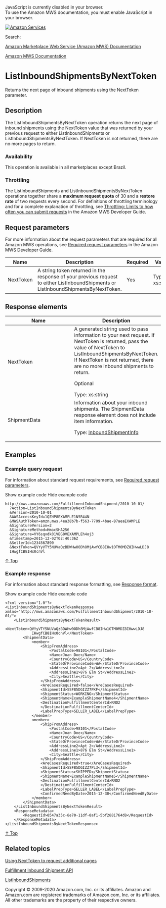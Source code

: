 <div id="MWSDX_noscript">

JavaScript is currently disabled in your browser.  
To use the Amazon MWS documentation, you must enable JavaScript in your
browser.

</div>

<div id="MWSDX_divtop">

[![Amazon
Services](https://images-na.ssl-images-amazon.com/images/G/08/mwsportal/fr_FR/amazonservices.gif "Amazon Services")](http://services.amazon.fr)

<div id="MWSDX_search">

<span id="MWSDX_searchlbl">Search:</span>

</div>

  
<span id="MWSDX_titlebar">[Amazon Marketplace Web Service (Amazon MWS)
Documentation](https://developer.amazonservices.fr/gp/mws/docs.html)</span>

</div>

<div id="MWSDX_divbottom">

<div id="MWSDX_divleft">

<div id="MWSDX_toc">

</div>

</div>

<div id="MWSDX_divright">

<div id="MWSDX_content">

<span id="MWSDX_breadcrumbs">[Amazon MWS
Documentation](https://developer.amazonservices.fr/gp/mws/docs.html)</span>

<div id="FBAInbound_ListInboundShipmentsByNextToken" class="nested0">

# ListInboundShipmentsByNextToken

<div class="body">

<span class="ph">Returns the next page of inbound shipments using the
<span class="keyword parmname">NextToken</span> parameter.</span>

</div>

<div id="Description" class="topic concept nested1">

## Description

<div class="body conbody">

<div class="section">

The <span class="keyword apiname">ListInboundShipmentsByNextToken</span>
operation returns the next page of inbound shipments using the <span
class="keyword parmname">NextToken</span> value that was returned by
your previous request to either <span
class="keyword apiname">ListInboundShipments</span> or <span
class="keyword apiname">ListInboundShipmentsByNextToken</span>. If <span
class="keyword parmname">NextToken</span> is not returned, there are no
more pages to return.

</div>

<div class="section">

### Availability

This operation is available in all marketplaces except Brazil.

</div>

<div class="section">

### Throttling

The <span class="keyword apiname">ListInboundShipments</span> and <span
class="keyword apiname">ListInboundShipmentsByNextToken</span>
operations together share a **maximum request quota** of 30 and a
**restore rate** of two requests every second. <span class="ph">For
definitions of throttling terminology and for a complete explanation of
throttling, see
<a href="../dev_guide/DG_Throttling.md" class="xref">Throttling: Limits to how often you can submit requests</a>
in the <span class="ph">Amazon MWS Developer Guide</span>.</span>

</div>

</div>

</div>

<div id="RequestParameters" class="topic reference nested1">

## Request parameters

<div class="body refbody">

<div class="section">

<span class="ph">For more information about the request parameters that
are required for all <span class="ph">Amazon MWS</span> operations, see
<a href="../dev_guide/DG_RequiredRequestParameters.md" class="xref">Required request parameters</a>
in the <span class="ph">Amazon MWS Developer Guide</span>.</span>

</div>

<div class="tablenoborder">

| Name                                            | Description                                                                                                                                                                                                   | Required | Values                                  |
|-------------------------------------------------|---------------------------------------------------------------------------------------------------------------------------------------------------------------------------------------------------------------|----------|-----------------------------------------|
| <span class="keyword parmname">NextToken</span> | A string token returned in the response of your previous request to either <span class="keyword apiname">ListInboundShipments</span> or <span class="keyword apiname">ListInboundShipmentsByNextToken</span>. | Yes      | <span class="ph">Type: xs:string</span> |

</div>

</div>

</div>

<div id="ResponseElements" class="topic reference nested1">

## Response elements

<div class="body refbody">

<div class="tablenoborder">

<table id="ResponseElements__ResponseElementsTable" class="table" data-cellpadding="4" data-cellspacing="0" data-summary="" data-frame="border" data-border="1" data-rules="all">
<colgroup>
<col style="width: 50%" />
<col style="width: 50%" />
</colgroup>
<thead class="thead" data-align="left">
<tr class="header row">
<th id="d75187e228" class="entry" data-valign="top" width="15.479876160990713%">Name</th>
<th id="d75187e231" class="entry" data-valign="top" width="84.52012383900929%">Description</th>
</tr>
</thead>
<tbody class="tbody">
<tr class="odd row">
<td class="entry" data-valign="top" width="15.479876160990713%" headers="d75187e228 "><span class="keyword parmname">NextToken</span></td>
<td class="entry" data-valign="top" width="84.52012383900929%" headers="d75187e231 ">A generated string used to pass information to your next request. If <span class="keyword parmname">NextToken</span> is returned, pass the value of <span class="keyword parmname">NextToken</span> to <span class="keyword apiname">ListInboundShipmentsByNextToken</span>. If <span class="keyword parmname">NextToken</span> is not returned, there are no more inbound shipments to return.
<p>Optional</p>
<span class="ph">Type: xs:string</span></td>
</tr>
<tr class="even row">
<td class="entry" data-valign="top" width="15.479876160990713%" headers="d75187e228 "><span class="keyword parmname">ShipmentData</span></td>
<td class="entry" data-valign="top" width="84.52012383900929%" headers="d75187e231 ">Information about your inbound shipments. The <span class="keyword parmname">ShipmentData</span> response element does not include item information.
<p>Type: <a href="FBAInbound_Datatypes.md#InboundShipmentInfo" class="xref" title="Information about your inbound shipments. Returned by the ListInboundShipments operation.">InboundShipmentInfo</a></p></td>
</tr>
</tbody>
</table>

</div>

</div>

</div>

<div id="Examples" class="topic reference nested1">

## Examples

<div class="body refbody">

<div class="section">

### Example query request

<span class="ph">For information about standard request requirements,
see
<a href="../dev_guide/DG_RequiredRequestParameters.md" class="xref">Required request parameters</a>.</span>

<span class="ph expander"> <span class="keyword parmname xshow">Show
example code</span> <span class="keyword parmname xhide">Hide example
code</span> </span>

<div class="sectiondiv content">

``` pre
http://mws.amazonaws.com/FulfillmentInboundShipment/2010-10-01/
  ?Action=ListInboundShipmentsByNextToken
  &Version=2010-10-01
  &AWSAccessKeyId=1QZHP8EXAMPLE1N5R44N
  &MWSAuthToken=amzn.mws.4ea38b7b-f563-7709-4bae-87aeaEXAMPLE
  &SignatureVersion=2
  &SignatureMethod=HmacSHA256
  &Signature=VY6sqvdk01VEG0VEXAMPLEh4oj3
  &Timestamp=2015-12-02T02:40:36Z
  &SellerId=1234567890
  &NextToken=QVYyVTY5NUVaQzBDWHw0ODh8MjAwfCB8IHw1OTM0MDZ8IHwwLDJ8
  IHwgfCB8IHx0cnVl
```

<a href="#Examples" class="xref">↑ Top</a>

</div>

</div>

<div class="section">

### Example response

<span class="ph">For information about standard response formatting, see
<a href="../dev_guide/DG_ResponseFormat.md" class="xref">Response format</a>.</span>

<span class="ph expander"> <span class="keyword parmname xshow">Show
example code</span> <span class="keyword parmname xhide">Hide example
code</span> </span>

<div class="sectiondiv content">

``` pre
<?xml version="1.0"?>
<ListInboundShipmentsByNextTokenResponse xmlns="http://mws.amazonaws.com/FulfillmentInboundShipment/2010-10-01/">
    <ListInboundShipmentsByNextTokenResult>
        <NextToken>QVYyVTY5NUVaQzBDWHw0ODh8MjAwfCB8IHw1OTM0MDZ8IHwwLDJ8
            IHwgfCB8IHx0cnVl</NextToken>
        <ShipmentData>
            <member>
                <ShipFromAddress>
                    <PostalCode>98101</PostalCode>
                    <Name>Joan Doe</Name>
                    <CountryCode>US</CountryCode>
                    <StateOrProvinceCode>WA</StateOrProvinceCode>
                    <AddressLine2>Apt 2</AddressLine2>
                    <AddressLine1>876 Elm St</AddressLine1>
                    <City>Seattle</City>
                </ShipFromAddress>
                <AreCasesRequired>false</AreCasesRequired>
                <ShipmentId>SSF85DGIZZ7PKF</ShipmentId>
                <ShipmentStatus>WORKING</ShipmentStatus>
                <ShipmentName>ExampleShipmentName4</ShipmentName>
                <DestinationFulfillmentCenterId>RNO2
                </DestinationFulfillmentCenterId>
                <LabelPrepType>SELLER_LABEL</LabelPrepType>
            </member>
            <member>
                <ShipFromAddress>
                    <PostalCode>98101</PostalCode>
                    <Name>Joan Doe</Name>
                    <CountryCode>US</CountryCode>
                    <StateOrProvinceCode>WA</StateOrProvinceCode>
                    <AddressLine2>Apt 2</AddressLine2>
                    <AddressLine1>876 Elm St</AddressLine1>
                    <City>Seattle</City>
                </ShipFromAddress>
                <AreCasesRequired>true</AreCasesRequired>
                <ShipmentId>SSF85DGIZZ7PL3</ShipmentId>
                <ShipmentStatus>SHIPPED</ShipmentStatus>
                <ShipmentName>ExampleShipmentName5</ShipmentName>
                <DestinationFulfillmentCenterId>RNO2
                </DestinationFulfillmentCenterId>
                <LabelPrepType>SELLER_LABEL</LabelPrepType>
                <ConfirmedNeedByDate>2015-12-30</ConfirmedNeedByDate>
            </member>
        </ShipmentData>
    </ListInboundShipmentsByNextTokenResult>
    <ResponseMetadata>
        <RequestId>8547a35c-8e70-11df-8af1-5bf2881764d8</RequestId>
    </ResponseMetadata>
</ListInboundShipmentsByNextTokenResponse>
```

<a href="#Examples" class="xref">↑ Top</a>

</div>

</div>

</div>

</div>

<div id="RelatedTopics" class="topic nested1">

## Related topics

<div class="body">

<a href="../dev_guide/DG_NextToken.md" class="xref">Using NextToken to request additional pages</a>

<a href="../fba_inbound/FBAInbound_Overview.md" class="xref">Fulfillment Inbound Shipment API</a>

<a href="FBAInbound_ListInboundShipments.md" class="xref" title="Returns a list of inbound shipments based on criteria that you specify.">ListInboundShipments</a>

</div>

</div>

</div>

<div id="MWSDX_footer">

Copyright © 2009-2020 Amazon.com, Inc. or its affiliates. Amazon and
Amazon.com are registered trademarks of Amazon.com, Inc. or its
affiliates. All other trademarks are the property of their respective
owners.

</div>

</div>

</div>

<div style="clear: both;">

</div>

</div>

